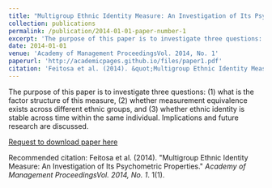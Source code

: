 ```yaml
---
title: "Multigroup Ethnic Identity Measure: An Investigation of Its Psychometric Properties"
collection: publications
permalink: /publication/2014-01-01-paper-number-1
excerpt: 'The purpose of this paper is to investigate three questions: (1) what is the factor structure of this measure, (2) whether measurement equivalence exists across different ethnic groups, and (3) whether ethnic identity is stable across time within the same individual. Implications and future research are discussed.'
date: 2014-01-01
venue: 'Academy of Management ProceedingsVol. 2014, No. 1'
paperurl: 'http://academicpages.github.io/files/paper1.pdf'
citation: 'Feitosa et al. (2014). &quot;Multigroup Ethnic Identity Measure: An Investigation of Its Psychometric Properties.&quot; <i>Academy of Management ProceedingsVol. 2014, No. 1</i>. 1(1).'
---
```

The purpose of this paper is to investigate three questions: (1) what is the factor structure of this measure, (2) whether measurement equivalence exists across different ethnic groups, and (3) whether ethnic identity is stable across time within the same individual. Implications and future research are discussed.

[Request to download paper here](https://journals.aom.org/doi/abs/10.5465/ambpp.2014.17619abstract)

Recommended citation: Feitosa et al. (2014). "Multigroup Ethnic Identity Measure: An Investigation of Its Psychometric Properties." <i>Academy of Management ProceedingsVol. 2014, No. 1</i>. 1(1).